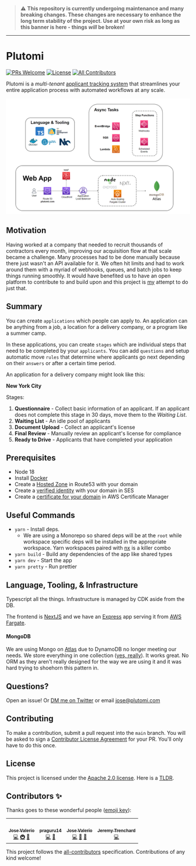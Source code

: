 > :warning: **This repository is currently undergoing maintenance and many breaking changes. These changes are necessary to enhance the long term stability of the project. Use at your own risk as long as this banner is here - things _will_ be broken!**

---

# Plutomi

[![PRs Welcome](https://img.shields.io/badge/PRs-welcome-brightgreen.svg?style=flat-square)](http://makeapullrequest.com)
[![License](https://img.shields.io/github/license/plutomi/plutomi?style=flat-square)](#)
[![All Contributors](https://img.shields.io/badge/all_contributors-3-blue.svg?style=flat-square)](#contributors-)

Plutomi is a _multi-tenant_ [applicant tracking system](https://en.wikipedia.org/wiki/Applicant_tracking_system) that streamlines your entire application process with automated workflows at any scale.

![infra](images/infra.png)

## Motivation

Having worked at a company that needed to recruit thousands of contractors every month, improving our acquisition flow at that scale became a challenge. Many processes had to be done manually because there just wasn't an API available for it. We often hit limits and had to work around them with a myriad of webhooks, queues, and batch jobs to keep things running smoothly. It would have benefited us to have an open platform to contribute to and build upon and this project is [my](https://www.linkedin.com/in/joswayski/) attempt to do just that.

## Summary

You can create `applications` which people can apply to. An application can be anything from a job, a location for a delivery company, or a program like a summer camp.

In these applications, you can create `stages` which are individual steps that need to be completed by your `applicants`. You can add `questions` and setup automatic move `rules` that determine where applicants go next depending on their `answers` or after a certain time period.

An application for a delivery company might look like this:

**New York City**

Stages:

1. **Questionnaire** - Collect basic information of an applicant. If an applicant does not complete this stage in 30 days, move them to the _Waiting List_.
2. **Waiting List** - An idle pool of applicants
3. **Document Upload** - Collect an applicant's license
4. **Final Review** - Manually review an applicant's license for compliance
5. **Ready to Drive** - Applicants that have completed your application

## Prerequisites

- Node 18
- Install [Docker](https://docs.docker.com/get-docker/)
- Create a [Hosted Zone](https://docs.aws.amazon.com/Route53/latest/DeveloperGuide/CreatingHostedZone.html) in Route53 with your domain
- Create a [verified identity](https://docs.aws.amazon.com/ses/latest/DeveloperGuide/verify-domain-procedure.html) with your domain in SES
- Create a [certificate for your domain](https://docs.aws.amazon.com/acm/latest/userguide/gs-acm-request-public.html#request-public-console) in AWS Certificate Manager

## Useful Commands

- `yarn` - Install deps.
  - We are using a Monorepo so shared deps will be at the `root` while workspace specific deps will be installed in the appropriate workspace. Yarn workspaces paired with [nx](https://nx.dev/) is a killer combo
- `yarn build` - Build any dependencies of the app like shared types
- `yarn dev` - Start the app
- `yarn pretty` - Run prettier

## Language, Tooling, & Infrastructure

Typescript all the things. Infrastructure is managed by CDK aside from the DB.

The frontend is [NextJS](https://nextjs.org/) and we have an [Express](https://expressjs.com/) app serving it from [AWS Fargate](https://aws.amazon.com/fargate/).

#### MongoDB

We are using Mongo on [Atlas](https://www.mongodb.com/atlas/database) due to DynamoDB no longer meeting our needs. We store everything in one collection ([yes, really](https://youtu.be/eEENrNKxCdw?t=960)). It works great. No ORM as they aren't really designed for the way we are using it and it was hard trying to shoehorn this pattern in.

## Questions?

Open an issue! Or [DM me on Twitter](https://twitter.com/notjoswayski) or email jose@plutomi.com

## Contributing

To make a contribution, submit a pull request into the `main` branch. You will be asked to sign a [Contributor License Agreement](https://en.wikipedia.org/wiki/Contributor_License_Agreement) for your PR. You'll only have to do this once.

## License

This project is licensed under the [Apache 2.0 license](LICENSE). Here is a [TLDR](https://www.tldrlegal.com/license/apache-license-2-0-apache-2-0).

## Contributors ✨

Thanks goes to these wonderful people ([emoji key](https://allcontributors.org/docs/en/emoji-key)):

<!-- ALL-CONTRIBUTORS-LIST:START - Do not remove or modify this section -->
<!-- prettier-ignore-start -->
<!-- markdownlint-disable -->
<table>
  <tr>
    <td align="center"><a href="https://github.com/joswayski"><img src="https://avatars.githubusercontent.com/u/22891173?v=4?s=100" width="100px;" alt=""/><br /><sub><b>Jose Valerio</b></sub></a><br /><a href="https://github.com/plutomi/plutomi/commits?author=joswayski" title="Code">💻</a> <a href="#infra-joswayski" title="Infrastructure (Hosting, Build-Tools, etc)">🚇</a> <a href="#maintenance-joswayski" title="Maintenance">🚧</a></td>
    <td align="center"><a href="https://github.com/praguru14"><img src="https://avatars.githubusercontent.com/u/48213609?v=4?s=100" width="100px;" alt=""/><br /><sub><b>praguru14</b></sub></a><br /><a href="https://github.com/plutomi/plutomi/commits?author=praguru14" title="Code">💻</a> <a href="#maintenance-praguru14" title="Maintenance">🚧</a></td>
    <td align="center"><a href="https://github.com/mazupicua"><img src="https://avatars.githubusercontent.com/u/37680756?v=4?s=100" width="100px;" alt=""/><br /><sub><b>Jose Valerio</b></sub></a><br /><a href="https://github.com/plutomi/plutomi/commits?author=mazupicua" title="Code">💻</a> <a href="#maintenance-mazupicua" title="Maintenance">🚧</a> <a href="https://github.com/plutomi/plutomi/issues?q=author%3Amazupicua" title="Bug reports">🐛</a></td>
    <td align="center"><a href="https://github.com/Jeremyjay121"><img src="https://avatars.githubusercontent.com/u/94778748?v=4?s=100" width="100px;" alt=""/><br /><sub><b>Jeremy Trenchard</b></sub></a><br /><a href="https://github.com/plutomi/plutomi/commits?author=Jeremyjay121" title="Code">💻</a></td>
  </tr>
</table>

<!-- markdownlint-restore -->
<!-- prettier-ignore-end -->

<!-- ALL-CONTRIBUTORS-LIST:END -->

This project follows the [all-contributors](https://github.com/all-contributors/all-contributors) specification. Contributions of any kind welcome!
